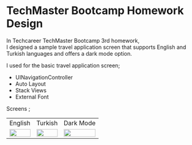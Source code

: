 # TechMaster Bootcamp Homework Design

In Techcareer TechMaster Bootcamp 3rd homework, <br>
I designed a sample travel application screen that supports English and Turkish languages and offers a dark mode option.

I used for the basic travel application screen;

- UINavigationController
- Auto Layout
- Stack Views
- External Font

Screens ; <br>

<table>
    <tr>
    <td>English</td>
    <td>Turkish</td>
    <td>Dark Mode</td>
   </tr> 
  <tr>
    <td><img src="https://user-images.githubusercontent.com/77745850/212477116-885fa113-9995-44d0-bced-f0b032599f19.gif" width="100%"></td>
    <td><img src="https://user-images.githubusercontent.com/77745850/212477122-449d58c7-3f23-4d24-8091-72dedc114f0a.gif" width="100%"></td>
    <td><img src="https://user-images.githubusercontent.com/77745850/212477123-a56c9f20-e126-4c7d-840f-a252ca7732ff.gif" width="100%"></td>
   </tr> 
 
  </tr>
</table>
